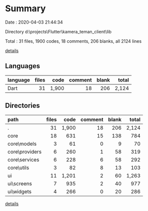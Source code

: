 # Summary

Date : 2020-04-03 21:44:34

Directory d:\projects\Flutter\kamera_teman_client\lib

Total : 31 files,  1900 codes, 18 comments, 206 blanks, all 2124 lines

[details](details.md)

## Languages
| language | files | code | comment | blank | total |
| :--- | ---: | ---: | ---: | ---: | ---: |
| Dart | 31 | 1,900 | 18 | 206 | 2,124 |

## Directories
| path | files | code | comment | blank | total |
| :--- | ---: | ---: | ---: | ---: | ---: |
| . | 31 | 1,900 | 18 | 206 | 2,124 |
| core | 18 | 631 | 15 | 138 | 784 |
| core\models | 3 | 61 | 0 | 9 | 70 |
| core\providers | 6 | 260 | 1 | 58 | 319 |
| core\services | 6 | 228 | 6 | 58 | 292 |
| core\utils | 3 | 82 | 8 | 13 | 103 |
| ui | 11 | 1,201 | 2 | 60 | 1,263 |
| ui\screens | 7 | 935 | 2 | 40 | 977 |
| ui\widgets | 4 | 266 | 0 | 20 | 286 |

[details](details.md)